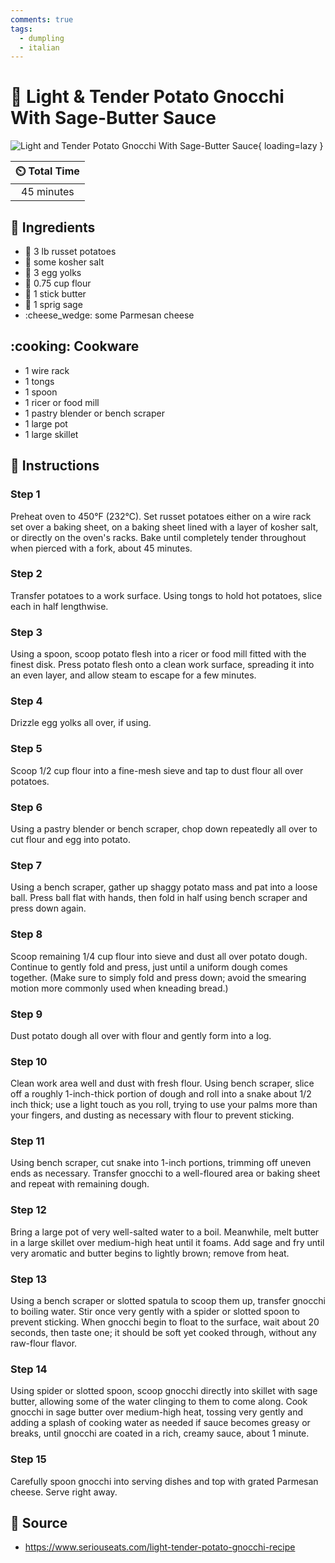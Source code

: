 ```yaml
---
comments: true
tags:
  - dumpling
  - italian
---
```

# :spaghetti: Light & Tender Potato Gnocchi With Sage-Butter Sauce

![Light and Tender Potato Gnocchi With Sage-Butter Sauce][1]{ loading=lazy }

| :timer_clock: Total Time |
|:-----------------------: |
| 45 minutes |

## :salt: Ingredients

- :potato: 3 lb russet potatoes
- :salt: some kosher salt
- :egg: 3 egg yolks
- :ear_of_rice: 0.75 cup flour
- :butter: 1 stick butter
- :fallen_leaf: 1 sprig sage
- :cheese_wedge: some Parmesan cheese

## :cooking: Cookware

- 1 wire rack
- 1 tongs
- 1 spoon
- 1 ricer or food mill
- 1 pastry blender or bench scraper
- 1 large pot
- 1 large skillet

## :pencil: Instructions

### Step 1

Preheat oven to 450°F (232°C). Set russet potatoes either on a wire rack set over a baking sheet, on a baking sheet
lined with a layer of kosher salt, or directly on the oven's racks. Bake until completely tender throughout when pierced
with a fork, about 45 minutes.

### Step 2

Transfer potatoes to a work surface. Using tongs to hold hot potatoes, slice each in half lengthwise.

### Step 3

Using a spoon, scoop potato flesh into a ricer or food mill fitted with the finest disk. Press potato flesh onto a clean
work surface, spreading it into an even layer, and allow steam to escape for a few minutes.

### Step 4

Drizzle egg yolks all over, if using.

### Step 5

Scoop 1/2 cup flour into a fine-mesh sieve and tap to dust flour all over potatoes.

### Step 6

Using a pastry blender or bench scraper, chop down repeatedly all over to cut flour and egg into potato.

### Step 7

Using a bench scraper, gather up shaggy potato mass and pat into a loose ball. Press ball flat with hands, then fold in
half using bench scraper and press down again.

### Step 8

Scoop remaining 1/4 cup flour into sieve and dust all over potato dough. Continue to gently fold and press, just until a
uniform dough comes together. (Make sure to simply fold and press down; avoid the smearing motion more commonly used
when kneading bread.)

### Step 9

Dust potato dough all over with flour and gently form into a log.

### Step 10

Clean work area well and dust with fresh flour. Using bench scraper, slice off a roughly 1-inch-thick portion of dough
and roll into a snake about 1/2 inch thick; use a light touch as you roll, trying to use your palms more than your
fingers, and dusting as necessary with flour to prevent sticking.

### Step 11

Using bench scraper, cut snake into 1-inch portions, trimming off uneven ends as necessary. Transfer gnocchi to a
well-floured area or baking sheet and repeat with remaining dough.

### Step 12

Bring a large pot of very well-salted water to a boil. Meanwhile, melt butter in a large skillet over medium-high heat
until it foams. Add sage and fry until very aromatic and butter begins to lightly brown; remove from heat.

### Step 13

Using a bench scraper or slotted spatula to scoop them up, transfer gnocchi to boiling water. Stir once very gently with
a spider or slotted spoon to prevent sticking. When gnocchi begin to float to the surface, wait about 20 seconds, then
taste one; it should be soft yet cooked through, without any raw-flour flavor.

### Step 14

Using spider or slotted spoon, scoop gnocchi directly into skillet with sage butter, allowing some of the water clinging
to them to come along. Cook gnocchi in sage butter over medium-high heat, tossing very gently and adding a splash of
cooking water as needed if sauce becomes greasy or breaks, until gnocchi are coated in a rich, creamy sauce, about 1
minute.

### Step 15

Carefully spoon gnocchi into serving dishes and top with grated Parmesan cheese. Serve right away.

## :link: Source

- <https://www.seriouseats.com/light-tender-potato-gnocchi-recipe>

[1]: <../assets/images/light-and-tender-potato-gnocchi-with-sage-butter-sauce.png>
